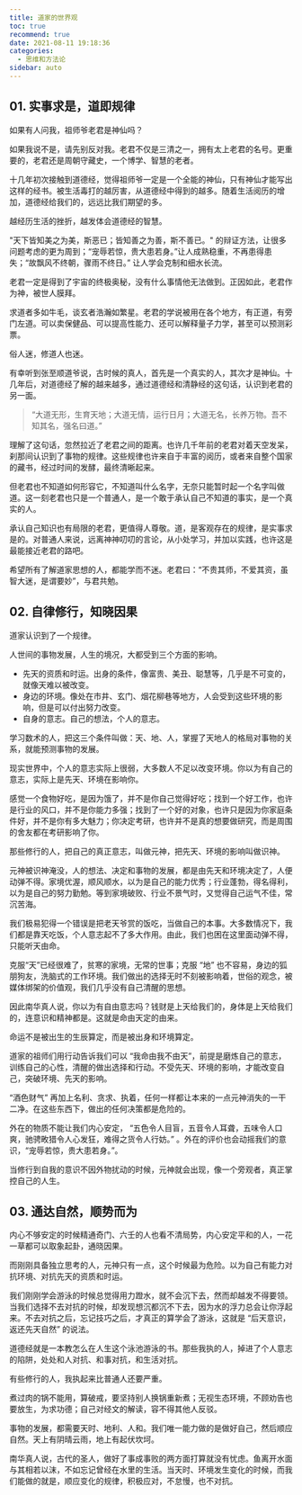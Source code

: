 ```yaml
---
title: 道家的世界观
toc: true
recommend: true
date: 2021-08-11 19:18:36
categories:
  - 思维和方法论
sidebar: auto
---
```




## 01. 实事求是，道即规律

如果有人问我，祖师爷老君是神仙吗？

如果我说不是，请先别反对我。老君不仅是三清之一，拥有太上老君的名号。更重要的，老君还是周朝守藏史，一个博学、智慧的老者。

十几年初次接触到道德经，觉得祖师爷一定是一个全能的神仙，只有神仙才能写出这样的经书。被生活毒打的越厉害，从道德经中得到的越多。随着生活阅历的增加，道德经给我们的，远远比我们期望的多。

越经历生活的挫折，越发体会道德经的智慧。

"天下皆知美之为美，斯恶已；皆知善之为善，斯不善已。" 的辩证方法，让很多问题考虑的更为周到；“宠辱若惊，贵大患若身。”让人成熟稳重，不再患得患失；“故飘风不终朝，骤雨不终日。” 让人学会克制和细水长流。

老君一定是得到了宇宙的终极奥秘，没有什么事情他无法做到。正因如此，老君作为神，被世人膜拜。

求道者多如牛毛，谈玄者浩瀚如繁星。老君的学说被用在各个地方，有正道，有旁门左道。可以卖保健品、可以提高性能力、还可以解释量子力学，甚至可以预测彩票。

俗人迷，修道人也迷。

有幸听到张至顺道爷说，古时候的真人，首先是一个真实的人，其次才是神仙。十几年后，对道德经了解的越来越多，通过道德经和清静经的这句话，认识到老君的另一面。

> “大道无形，生育天地；大道无情，运行日月；大道无名，长养万物。吾不知其名，强名曰道。”

理解了这句话，忽然拉近了老君之间的距离。也许几千年前的老君对着天空发呆，刹那间认识到了事物的规律。这些规律也许来自于丰富的阅历，或者来自整个国家的藏书，经过时间的发酵，最终清晰起来。

但老君也不知道如何形容它，不知道叫什么名字，无奈只能暂时起一个名字叫做道。这一刻老君也只是一个普通人，是一个敢于承认自己不知道的事实，是一个真实的人。

承认自己知识也有局限的老君，更值得人尊敬。道，是客观存在的规律，是实事求是的。对普通人来说，远离神神叨叨的言论，从小处学习，并加以实践，也许这是最能接近老君的路吧。

希望所有了解道家思想的人，都能学而不迷。老君曰：“不贵其师，不爱其资，虽智大迷，是谓要妙”，与君共勉。




## 02. 自律修行，知晓因果

道家认识到了一个规律。

人世间的事物发展，人生的境况，大都受到三个方面的影响。

- 先天的资质和时运。出身的条件，像富贵、美丑、聪慧等，几乎是不可变的，就像天难以被改变。
- 身边的环境。像处在市井、玄门、烟花柳巷等地方，人会受到这些环境的影响，但是可以付出努力改变。
- 自身的意志。自己的想法，个人的意志。

学习数术的人，把这三个条件叫做：天、地、人，掌握了天地人的格局对事物的关系，就能预测事物的发展。

现实世界中，个人的意志实际上很弱，大多数人不足以改变环境。你以为有自己的意志，实际上是先天、环境在影响你。

感觉一个食物好吃，是因为饿了，并不是你自己觉得好吃；找到一个好工作，也许是行业的风口，并不是你能力多强；找到了一个好的对象，也许只是因为你家庭条件好，并不是你有多大魅力；你决定考研，也许并不是真的想要做研究，而是周围的舍友都在考研影响了你。

那些修行的人，把自己的真正意志，叫做元神，把先天、环境的影响叫做识神。

元神被识神淹没，人的想法、决定和事物的发展，都是由先天和环境决定了，人便动弹不得。家境优渥，顺风顺水，以为是自己的能力优秀；行业蓬勃，得名得利，以为是自己的努力勤勉。等到家境破败、行业不景气时，又觉得自己运气不佳，常沉苦海。

我们极易犯得一个错误是把老天爷赏的饭吃，当做自己的本事。大多数情况下，我们都是靠天吃饭，个人意志起不了多大作用。由此，我们也困在这里面动弹不得，只能听天由命。

克服“天”已经很难了，贫寒的家境，无常的世事；克服 “地” 也不容易，身边的狐朋狗友，洗脑式的工作环境。我们做出的选择无时不刻被影响着，世俗的观念，被媒体绑架的价值观，我们几乎没有自己清醒的思想。

因此南华真人说，你以为有自由意志吗？钱财是上天给我们的，身体是上天给我们的，连意识和精神都是。这就是命由天定的由来。

命运不是被出生的生辰算定，而是被出身和环境算定。

道家的祖师们用行动告诉我们可以 “我命由我不由天”，前提是磨炼自己的意志，训练自己的心性，清醒的做出选择和行动。不受先天、环境的影响，才能改变自己，突破环境、先天的影响。

“酒色财气” 再加上名利、贪求、执着，任何一样都让本来的一点元神消失的一干二净。在这些东西下，做出的任何决策都是危险的。

外在的物质不能让我们内心安定， “五色令人目盲，五音令人耳聋，五味令人口爽，驰骋畋猎令人心发狂，难得之货令人行妨。” 。外在的评价也会动摇我们的意识，“宠辱若惊，贵大患若身。”。

当修行到自我的意识不因外物扰动的时候，元神就会出现，像一个旁观者，真正掌控自己的人生。

## 03. 通达自然，顺势而为

内心不够安定的时候精通奇门、六壬的人也看不清局势，内心安定平和的人，一花一草都可以取象起卦，通晓因果。

而刚刚具备独立思考的人，元神只有一点，这个时候最为危险。以为自己有能力对抗环境、对抗先天的资质和时运。

我们刚刚学会游泳的时候总觉得用力蹬水，就不会沉下去，然而却越发不得要领。当我们选择不去对抗的时候，却发现想沉都沉不下去，因为水的浮力总会让你浮起来。不去对抗之后，忘记技巧之后，才真正的算学会了游泳，这就是 “后天意识，返还先天自然” 的说法。

道德经就是一本教怎么在人生这个泳池游泳的书。那些我执的人，掉进了个人意志的陷阱，处处和人对抗、和事对抗，和生活对抗。

有些修行的人，我执起来比普通人还要严重。

煮过肉的锅不能用，算破戒，要坚持别人换锅重新煮；无视生态环境，不顾劝告也要放生，为求功德；自己对经文的解读，容不得其他人反驳。

事物的发展，都需要天时、地利、人和。我们唯一能力做的是做好自己，然后顺应自然。天上有阴晴云雨，地上有起伏坎坷。

南华真人说，古代的圣人，做好了事成事败的两方面打算就没有忧虑。鱼离开水面与其相若以沫，不如忘记曾经在水里的生活。当天时、环境发生变化的时候，而我们能做的就是，顺应变化的规律，积极应对，不怠慢，也不对抗。



